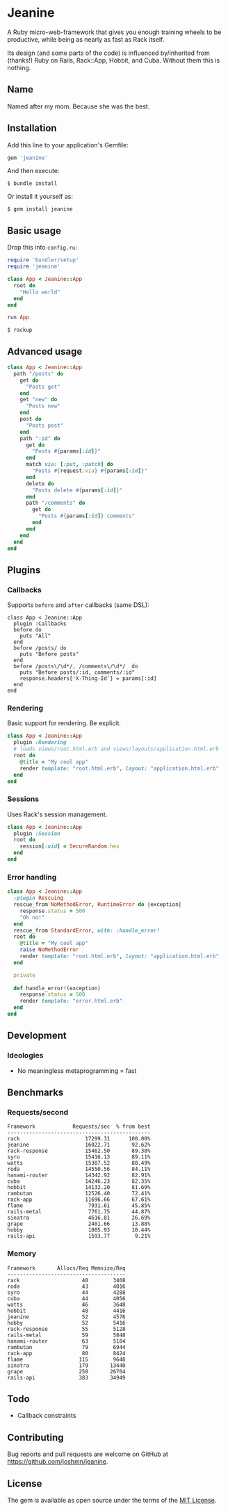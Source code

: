 # Jeanine

A Ruby micro-web-framework that gives you enough training wheels to be productive, while being as nearly as fast as Rack itself.

Its design (and some parts of the code) is influenced by/inherited from (thanks!) Ruby on Rails, Rack::App, Hobbit, and Cuba. Without them this is nothing.
 
## Name 

Named after my mom. Because she was the best.

## Installation

Add this line to your application's Gemfile:

```ruby
gem 'jeanine'
```

And then execute:

    $ bundle install

Or install it yourself as:

    $ gem install jeanine

## Basic usage

Drop this into `config.ru`:

```ruby
require 'bundler/setup'
require 'jeanine'

class App < Jeanine::App
  root do
    "Hello world"
  end
end

run App 
```

`$ rackup`

## Advanced usage 

```ruby
class App < Jeanine::App 
  path "/posts" do 
    get do 
      "Posts get"
    end 
    get "new" do 
      "Posts new"
    end
    post do 
      "Posts post"
    end 
    path ":id" do 
      get do 
        "Posts #{params[:id]}"
      end
      match via: [:put, :patch] do 
        "Posts #{request.via} #{params[:id]}"
      end
      delete do
        "Posts delete #{params[:id]}" 
      end 
      path "/comments" do
        get do 
          "Posts #{params[:id]} comments"
        end 
      end
    end 
  end 
end 
```

## Plugins 

### Callbacks 

Supports `before` and `after` callbacks (same DSL): 

```
class App < Jeanine::App
  plugin :Callbacks 
  before do 
    puts "All"
  end
  before /posts/ do
    puts "Before posts"
  end 
  before /posts\/\d*/, /comments\/\d*/  do 
    puts "Before posts/:id, comments/:id"
    response.headers['X-Thing-Id'] = params[:id]
  end 
end 
```

### Rendering

Basic support for rendering. Be explicit.

```ruby 
class App < Jeanine::App
  plugin :Rendering 
  # loads views/root.html.erb and views/layouts/application.html.erb
  root do 
    @title = "My cool app"
    render template: "root.html.erb", layout: "application.html.erb"
  end
end 
```

### Sessions

Uses Rack's session management.

```ruby 
class App < Jeanine::App
  plugin :Session
  root do 
    session[:uid] = SecureRandom.hex
  end
end 
```

### Error handling

```ruby 
class App < Jeanine::App
  :plugin Rescuing 
  rescue_from NoMethodError, RuntimeError do |exception|
    response.status = 500
    "Oh no!"
  end
  rescue_from StandardError, with: :handle_error!
  root do 
    @title = "My cool app"
    raise NoMethodError 
    render template: "root.html.erb", layout: "application.html.erb"
  end

  private 
  
  def handle_error!(exception)
    response.status = 500
    render template: "error.html.erb" 
  end
end 
```

## Development

### Ideologies

* No meaningless metaprogramming = fast 

## Benchmarks 

### Requests/second

```
Framework            Requests/sec  % from best
----------------------------------------------
rack                     17299.31      100.00%
jeanine                  16022.71       92.62%
rack-response            15462.50       89.38%
syro                     15416.13       89.11%
watts                    15307.52       88.49%
roda                     14550.56       84.11%
hanami-router            14342.92       82.91%
cuba                     14246.23       82.35%
hobbit                   14132.20       81.69%
rambutan                 12526.40       72.41%
rack-app                 11696.66       67.61%
flame                     7931.61       45.85%
rails-metal               7761.75       44.87%
sinatra                   4616.81       26.69%
grape                     2401.66       13.88%
hobby                     1805.93       10.44%
rails-api                 1593.77        9.21%
```

### Memory

```
Framework       Allocs/Req Memsize/Req
--------------------------------------
rack                    40        3408
roda                    43        4016
syro                    44        4288
cuba                    44        4056
watts                   46        3648
hobbit                  48        4416
jeanine                 52        4576
hobby                   52        5416
rack-response           55        5128
rails-metal             59        5848
hanami-router           63        5184
rambutan                79        6944
rack-app                80        8424
flame                  115        9648
sinatra                179       13440
grape                  250       26704
rails-api              383       34949
```

## Todo 

* Callback constraints 

## Contributing

Bug reports and pull requests are welcome on GitHub at https://github.com/joshmn/jeanine.

## License

The gem is available as open source under the terms of the [MIT License](https://opensource.org/licenses/MIT).
